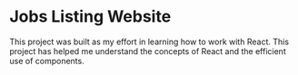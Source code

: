 # Jobs Listing Website

This project was built as my effort in learning how to work with React. This project has helped me understand the concepts of React and the efficient use of components.
